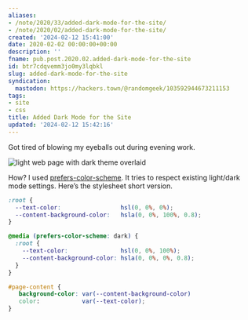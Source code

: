 ```yaml
---
aliases:
- /note/2020/33/added-dark-mode-for-the-site/
- /note/2020/02/added-dark-mode-for-the-site/
created: '2024-02-12 15:41:00'
date: 2020-02-02 00:00:00+00:00
description: ''
fname: pub.post.2020.02.added-dark-mode-for-the-site
id: btr7cdqvemm3jo0my3lqbkl
slug: added-dark-mode-for-the-site
syndication:
  mastodon: https://hackers.town/@randomgeek/103592944673211153
tags:
- site
- css
title: Added Dark Mode for the Site
updated: '2024-02-12 15:42:16'
---
```


Got tired of blowing my eyeballs out during evening work.

![light web page with dark theme overlaid](assets/img/2020/cover-2020-02-02.png)

How? I used [prefers-color-scheme](https://developer.mozilla.org/en-US/search?q=prefers-color-scheme). It tries to respect existing light/dark mode settings. Here’s the stylesheet short version.

``` scss
:root {
  --text-color:                 hsl(0, 0%, 0%);
  --content-background-color:   hsla(0, 0%, 100%, 0.8);
}

@media (prefers-color-scheme: dark) {
  :root {
    --text-color:               hsl(0, 0%, 100%);
    --content-background-color: hsla(0, 0%, 0%, 0.8);
  }
}

#page-content {
   background-color: var(--content-background-color)
   color:            var(--text-color);
}
```